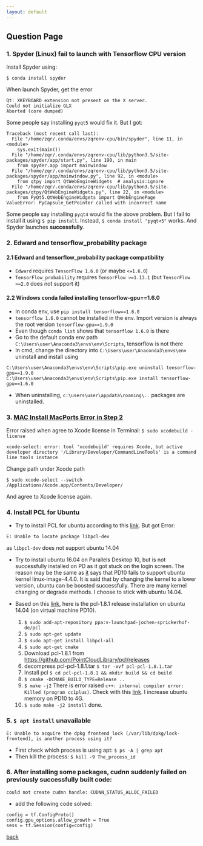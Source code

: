 ```yaml
---
layout: default
---
```


## Question Page
### 1. Spyder (Linux) fail to launch with Tensorflow CPU version
Install Spyder using:
```
$ conda install spyder
```
When launch Spyder, get the error
```
Qt: XKEYBOARD extension not present on the X server.
Could not initialize GLX
Aborted (core dumped)
```
Some people say installing `pyqt5` would fix it. But I got:
```
Traceback (most recent call last):
  File "/home/zqr/.conda/envs/zqrenv-cpu/bin/spyder", line 11, in <module>
    sys.exit(main())
  File "/home/zqr/.conda/envs/zqrenv-cpu/lib/python3.5/site-packages/spyder/app/start.py", line 190, in main
    from spyder.app import mainwindow
  File "/home/zqr/.conda/envs/zqrenv-cpu/lib/python3.5/site-packages/spyder/app/mainwindow.py", line 92, in <module>
    from qtpy import QtWebEngineWidgets  # analysis:ignore
  File "/home/zqr/.conda/envs/zqrenv-cpu/lib/python3.5/site-packages/qtpy/QtWebEngineWidgets.py", line 22, in <module>
    from PyQt5.QtWebEngineWidgets import QWebEnginePage
ValueError: PyCapsule_GetPointer called with incorrect name
```
Some people say installing `pyqt4` would fix the above problem. But I fail to install it using `$ pip install`.
Instead, `$ conda install "pyqt<5"` works.
And Spyder launches **successfully**.

### 2. Edward and tensorflow_probability package
#### 2.1 Edward and tensorflow_probability package compatibility
*  `Edward` requires `TensorFlow 1.6.0` (or maybe `<=1.6.0`)
*  `TensorFlow_probability` requires `TensorFlow >=1.13.1` (but `TensorFlow >=2.0` does not support it)

#### 2.2 Windows conda failed installing tensorflow-gpu==1.6.0
*  In conda env, use `pip install tensorflow==1.6.0`
*  `tensorflow 1.6.0` cannot be installed in the env. Import version is always the root version `tensorflow-gpu==1.9.0`
*  Even though `conda list` shows that `tensorflow 1.6.0` is there
*  Go to the default conda env path `C:\Users\user\Anaconda3\envs\env\Scripts`, tensorflow is not there
*  In cmd, change the directory into `C:\Users\user\Anaconda3\envs\env` uninstall and install using
```
C:\Users\user\Anaconda3\envs\env\Scripts\pip.exe uninstall tensorflow-gpu==1.9.0
C:\Users\user\Anaconda3\envs\env\Scripts\pip.exe install tensorflow-gpu==1.6.0
```
*  When uninstalling, `c:\users\user\appdata\roaming\..` packages are uninstalled.

### 3. [MAC Install MacPorts Error in Step 2](https://www.macports.org/install.php)
Error raised when agree to Xcode license in Terminal: `$ sudo xcodebuild -license`
```
xcode-select: error: tool 'xcodebuild' requires Xcode, but active developer directory '/Library/Developer/CommandLineTools' is a command line tools instance
```
Change path under Xcode path
```
$ sudo xcode-select --switch /Applications/Xcode.app/Contents/Developer/
```
And agree to Xcode license again.

### 4. Install PCL for Ubuntu
* Try to install PCL for ubuntu according to this [link](https://github.com/udacity/SFND_Lidar_Obstacle_Detection). But got Error:
```
E: Unable to locate package libpcl-dev
```
as `libpcl-dev` does not support ubuntu 14.04

* Try to install ubuntu 16.04 on Parallels Desktop 10, but is not successfully installed on PD as it got stuck on the login screen. The reason may be the same as [it](https://blog.csdn.net/a545905403/article/details/79174718) says that PD10 fails to support ubuntu kernel linux-image-4.4.0. It is said that by changing the kernel to a lower version, ubuntu can be boosted successfully. There are many kernel changing or degrade methods. I choose to stick with ubuntu 14.04.

* Based on this [link](https://blog.csdn.net/mush_room/article/details/78339578), here is the pcl-1.8.1 release installation on ubuntu 14.04 (on virtual machine PD10).

  1. `$ sudo add-apt-repository ppa:v-launchpad-jochen-sprickerhof-de/pcl`
  2. `$ sudo apt-get update`
  3. `$ sudo apt-get install libpcl-all`
  4. `$ sudo apt-get cmake`
  5. Download pcl-1.8.1 from <https://github.com/PointCloudLibrary/pcl/releases>
  6. decompress pcl-pcl-1.8.1.tar `$ tar -xvf pcl-pcl-1.8.1.tar`
  7. Install pcl `$ cd pcl-pcl-1.8.1 && mkdir build && cd build`
  8. `$ cmake -DCMAKE_BUILD_TYPE=Release ..`
  9. `$ make -j2`
    There is error raised `c++: internal compiler error: Killed (program cc1plus)`. Check with this [link](https://stackoverflow.com/questions/30887143/make-j-8-g-internal-compiler-error-killed-program-cc1plus). I increase ubuntu memory on PD10 to 4G.
  10. `$ sudo make -j2 install` done.



### 5. `$ apt install` unavailable
```
E: Unable to acquire the dpkg frontend lock (/var/lib/dpkg/lock-frontend), is another process using it?
```
  * First check which process is using apt: `$ ps -A | grep apt`
  * Then kill the process: `$ kill -9 The_process_id`

### 6. After installing some packages, cudnn suddenly failed on previously successfully built code:
```
could not create cudnn handle: CUDNN_STATUS_ALLOC_FAILED
```
  * add the following code solved:
```
config = tf.ConfigProto()
config.gpu_options.allow_growth = True
sess = tf.Session(config=config)
```
[back](./)
